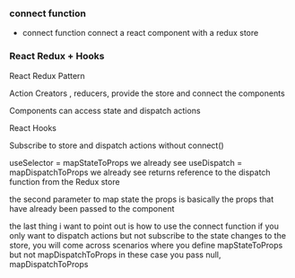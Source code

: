 ### connect function

- connect function connect a react component with a redux store

### React Redux + Hooks

React Redux Pattern

Action Creators , reducers, provide the store and connect the components

Components can access state and dispatch actions

React Hooks 

Subscribe to store and dispatch actions without connect()

useSelector = mapStateToProps we already see
useDispatch = mapDispatchToProps we already see returns reference to the dispatch function from the Redux store

the second parameter to map state the props is basically the props that have already been passed to the component 

the last thing i want to point out is how to use the connect function if you only want to dispatch actions but not subscribe to the state changes 
to the store, you will come across scenarios where you define mapStateToProps but not mapDispatchToProps in these case you pass null, mapDispatchToProps